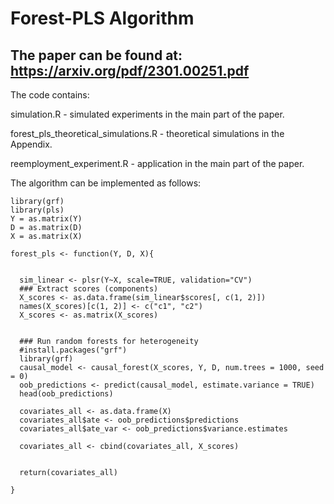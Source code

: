 # Forest-PLS Algorithm


## The paper can be found at: https://arxiv.org/pdf/2301.00251.pdf


The code contains:

simulation.R - simulated experiments in the main part of the paper.

forest_pls_theoretical_simulations.R - theoretical simulations in the Appendix.

reemployment_experiment.R -  application in the main part of the paper. 

The algorithm can be implemented as follows:

```
library(grf)
library(pls)
Y = as.matrix(Y)
D = as.matrix(D)
X = as.matrix(X)

forest_pls <- function(Y, D, X){
  
  
  sim_linear <- plsr(Y~X, scale=TRUE, validation="CV")
  ### Extract scores (components)
  X_scores <- as.data.frame(sim_linear$scores[, c(1, 2)])
  names(X_scores)[c(1, 2)] <- c("c1", "c2")
  X_scores <- as.matrix(X_scores)
  
  
  ### Run random forests for heterogeneity
  #install.packages("grf")
  library(grf)
  causal_model <- causal_forest(X_scores, Y, D, num.trees = 1000, seed = 0)
  oob_predictions <- predict(causal_model, estimate.variance = TRUE)
  head(oob_predictions)
  
  covariates_all <- as.data.frame(X)
  covariates_all$ate <- oob_predictions$predictions
  covariates_all$ate_var <- oob_predictions$variance.estimates
  
  covariates_all <- cbind(covariates_all, X_scores)

  
  return(covariates_all)
  
}

```






